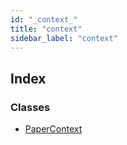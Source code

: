 ```yaml
---
id: "_context_"
title: "context"
sidebar_label: "context"
---
```


## Index

### Classes

* [PaperContext](../classes/_context_.papercontext.md)

